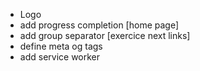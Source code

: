 - Logo
- add progress completion [home page]
- add group separator [exercice next links]
- define meta og tags
- add service worker
